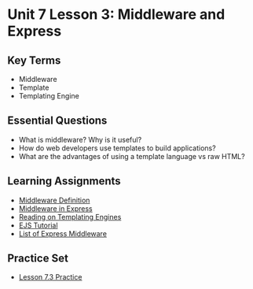 # Unit 7 Lesson 3: Middleware and Express

## Key Terms
+ Middleware
+ Template
+ Templating Engine

## Essential Questions

+ What is middleware? Why is it useful?
+ How do web developers use templates to build applications?
+ What are the advantages of using a template language vs raw HTML?

## Learning Assignments
+ [Middleware Definition](https://developer.mozilla.org/en-US/docs/Glossary/Middleware)
+ [Middleware in Express](https://expressjs.com/en/guide/using-middleware.html)
+ [Reading on Templating Engines](http://expressjs.com/en/guide/using-template-engines.html#using-template-engines-with-express)
+ [EJS Tutorial](https://scotch.io/tutorials/use-ejs-to-template-your-node-application)
+ [List of Express Middleware](https://expressjs.com/en/resources/middleware.html)

## Practice Set
+ [Lesson 7.3 Practice](./practice/exercises.md)
